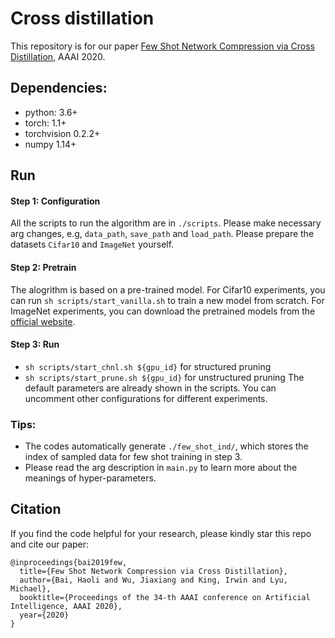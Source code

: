 # Cross distillation
This repository is for our paper [Few Shot Network Compression via Cross Distillation](https://arxiv.org/abs/1911.09450), AAAI 2020.

## Dependencies:
* python: 3.6+
* torch: 1.1+
* torchvision 0.2.2+
* numpy 1.14+

## Run
#### Step 1: Configuration
All the scripts to run the algorithm are in `./scripts`. Please make necessary arg changes, e.g, `data_path`, `save_path` and `load_path`. Please prepare the datasets `Cifar10` and `ImageNet` yourself.

#### Step 2: Pretrain
The alogrithm is based on a pre-trained model. For Cifar10 experiments, you can run `sh scripts/start_vanilla.sh` to train a new model from scratch. For ImageNet experiments, you can download the pretrained models from the [official website](https://pytorch.org/docs/stable/torchvision/models.html).

#### Step 3: Run
* `sh scripts/start_chnl.sh ${gpu_id}` for structured pruning
* `sh scripts/start_prune.sh ${gpu_id}` for unstructured pruning
The default parameters are already shown in the scripts. You can uncomment other configurations for different experiments.

### Tips: 
* The codes automatically generate `./few_shot_ind/`, which stores the index of sampled data for few shot training in step 3.
* Please read the arg description in `main.py` to learn more about the meanings of hyper-parameters.

## Citation
If you find the code helpful for your research, please kindly star this repo and cite our paper:
```
@inproceedings{bai2019few,
  title={Few Shot Network Compression via Cross Distillation},
  author={Bai, Haoli and Wu, Jiaxiang and King, Irwin and Lyu, Michael},
  booktitle={Proceedings of the 34-th AAAI conference on Artificial Intelligence, AAAI 2020},
  year={2020}
}
```
